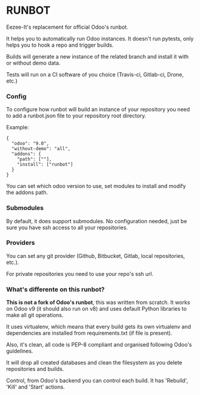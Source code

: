 RUNBOT
======

Eezee-It's replacement for official Odoo's runbot.

It helps you to automatically run Odoo instances. It doesn't run pytests,
only helps you to hook a repo and trigger builds.

Builds will generate a new instance of the related branch and install it
with or without demo data.

Tests will run on a CI software of you choice (Travis-ci, Gitlab-ci, Drone, etc.)

### Config

To configure how runbot will build an instance of your repository you need 
to add a runbot.json file to your repository root directory.

Example:

```
{
  "odoo": "9.0",
  "without-demo": "all",
  "addons": {
    "path": [""],
    "install": ["runbot"]
  }
}
```

You can set which odoo version to use, set modules to install and modify the
addons path.


### Submodules

By default, it does support submodules. No configuration needed, just be sure
you have ssh access to all your repositories.


### Providers

You can set any git provider (Github, Bitbucket, Gitlab, local repositories, 
etc.).

For private repositories you need to use your repo's ssh url.


### What's differente on this runbot?

**This is not a fork of Odoo's runbot**, this was written from scratch. It works
on Odoo v9 (it should also run on v8) and uses default Python libraries to
make all git operations. 

It uses virtualenv, which means that every build gets its own virtualenv
and dependencies are installed from requirements.txt (if file is present).

Also, it's clean, all code is PEP-8 compliant and organised following Odoo's 
guidelines. 

It will drop all created databases and clean the filesystem as you delete
repositories and builds.

Control, from Odoo's backend you can control each build. It has 'Rebuild',
'Kill' and 'Start' actions.


